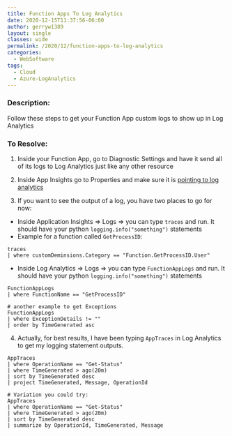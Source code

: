```yaml
---
title: Function Apps To Log Analytics
date: 2020-12-15T11:37:56-06:00
author: gerryw1389
layout: single
classes: wide
permalink: /2020/12/function-apps-to-log-analytics
categories:
  - WebSoftware
tags:
  - Cloud
  - Azure-LogAnalytics
---
```

<!--more-->

### Description:

Follow these steps to get your Function App custom logs to show up in Log Analytics

### To Resolve:

1. Inside your Function App, go to Diagnostic Settings and have it send all of its logs to Log Analytics just like any other resource

2. Inside App Insights go to Properties and make sure it is [pointing to log analytics](https://stackoverflow.com/questions/55112648/azure-application-insights-or-log-analytics)

3. If you want to see the output of a log, you have two places to go for now:

  - Inside Application Insights => Logs => you can type `traces` and run. It should  have your python `logging.info("something")` statements
  - Example for a function called `GetProcessID`:

  ```escape
  traces
  | where customDeminsions.Category == "Function.GetProcessID.User"
  ```

  - Inside Log Analytics => Logs => you can type `FunctionAppLogs` and run. It should  have your python `logging.info("something")` statements

  ```escape
  FunctionAppLogs
  | where FunctionName == "GetProcessID"
  
  # another example to get Exceptions
  FunctionAppLogs
  | where ExceptionDetails != ""  
  | order by TimeGenerated asc

  ```

4. Actually, for best results, I have been typing `AppTraces` in Log Analytics to get my logging statement outputs.

  ```escape
  AppTraces
  | where OperationName == "Get-Status"
  | where TimeGenerated > ago(20m)
  | sort by TimeGenerated desc 
  | project TimeGenerated, Message, OperationId

  # Variation you could try:
  AppTraces
  | where OperationName == "Get-Status"
  | where TimeGenerated > ago(20m)
  | sort by TimeGenerated desc 
  | summarize by OperationId, TimeGenerated, Message
  ```

